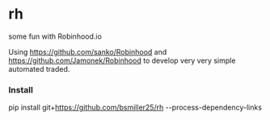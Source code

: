 # rh
some fun with Robinhood.io

Using https://github.com/sanko/Robinhood and https://github.com/Jamonek/Robinhood to develop
very very simple automated traded.


### Install

pip install git+https://github.com/bsmiller25/rh --process-dependency-links
